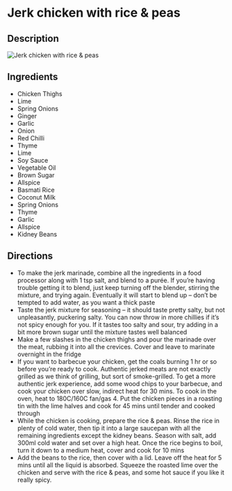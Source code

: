 # Jerk chicken with rice & peas

## Description
![Jerk chicken with rice & peas](https://www.themealdb.com/images/media/meals/tytyxu1515363282.jpg "Jerk chicken with rice & peas")

## Ingredients
- Chicken Thighs
- Lime
- Spring Onions
- Ginger
- Garlic
- Onion
- Red Chilli
- Thyme
- Lime
- Soy Sauce
- Vegetable Oil
- Brown Sugar
- Allspice
- Basmati Rice
- Coconut Milk
- Spring Onions
- Thyme
- Garlic
- Allspice
- Kidney Beans

## Directions
- To make the jerk marinade, combine all the ingredients in a food processor along with 1 tsp salt, and blend to a purée. If you’re having trouble getting it to blend, just keep turning off the blender, stirring the mixture, and trying again. Eventually it will start to blend up – don’t be tempted to add water, as you want a thick paste
- Taste the jerk mixture for seasoning – it should taste pretty salty, but not unpleasantly, puckering salty. You can now throw in more chillies if it’s not spicy enough for you. If it tastes too salty and sour, try adding in a bit more brown sugar until the mixture tastes well balanced
- Make a few slashes in the chicken thighs and pour the marinade over the meat, rubbing it into all the crevices. Cover and leave to marinate overnight in the fridge
- If you want to barbecue your chicken, get the coals burning 1 hr or so before you’re ready to cook. Authentic jerked meats are not exactly grilled as we think of grilling, but sort of smoke-grilled. To get a more authentic jerk experience, add some wood chips to your barbecue, and cook your chicken over slow, indirect heat for 30 mins. To cook in the oven, heat to 180C/160C fan/gas 4. Put the chicken pieces in a roasting tin with the lime halves and cook for 45 mins until tender and cooked through
- While the chicken is cooking, prepare the rice & peas. Rinse the rice in plenty of cold water, then tip it into a large saucepan with all the remaining ingredients except the kidney beans. Season with salt, add 300ml cold water and set over a high heat. Once the rice begins to boil, turn it down to a medium heat, cover and cook for 10 mins
- Add the beans to the rice, then cover with a lid. Leave off the heat for 5 mins until all the liquid is absorbed. Squeeze the roasted lime over the chicken and serve with the rice & peas, and some hot sauce if you like it really spicy.
